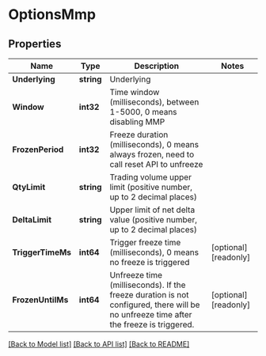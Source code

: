 # OptionsMmp

## Properties

Name | Type | Description | Notes
------------ | ------------- | ------------- | -------------
**Underlying** | **string** | Underlying | 
**Window** | **int32** | Time window (milliseconds), between 1-5000, 0 means disabling MMP | 
**FrozenPeriod** | **int32** | Freeze duration (milliseconds), 0 means always frozen, need to call reset API to unfreeze | 
**QtyLimit** | **string** | Trading volume upper limit (positive number, up to 2 decimal places) | 
**DeltaLimit** | **string** | Upper limit of net delta value (positive number, up to 2 decimal places) | 
**TriggerTimeMs** | **int64** | Trigger freeze time (milliseconds), 0 means no freeze is triggered | [optional] [readonly] 
**FrozenUntilMs** | **int64** | Unfreeze time (milliseconds). If the freeze duration is not configured, there will be no unfreeze time after the freeze is triggered. | [optional] [readonly] 

[[Back to Model list]](../README.md#documentation-for-models) [[Back to API list]](../README.md#documentation-for-api-endpoints) [[Back to README]](../README.md)


